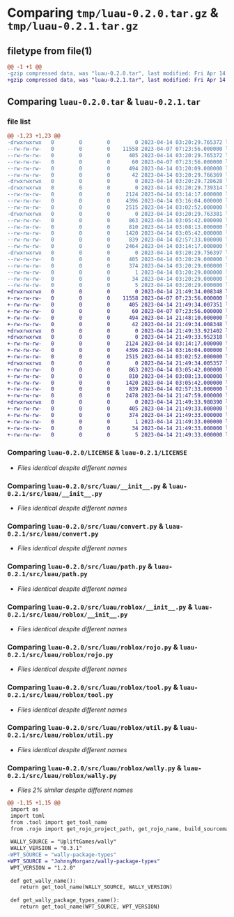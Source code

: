 # Comparing `tmp/luau-0.2.0.tar.gz` & `tmp/luau-0.2.1.tar.gz`

## filetype from file(1)

```diff
@@ -1 +1 @@
-gzip compressed data, was "luau-0.2.0.tar", last modified: Fri Apr 14 03:20:29 2023, max compression
+gzip compressed data, was "luau-0.2.1.tar", last modified: Fri Apr 14 21:49:34 2023, max compression
```

## Comparing `luau-0.2.0.tar` & `luau-0.2.1.tar`

### file list

```diff
@@ -1,23 +1,23 @@
-drwxrwxrwx   0        0        0        0 2023-04-14 03:20:29.765372 luau-0.2.0/
--rw-rw-rw-   0        0        0    11558 2023-04-07 07:23:56.000000 luau-0.2.0/LICENSE
--rw-rw-rw-   0        0        0      405 2023-04-14 03:20:29.765372 luau-0.2.0/PKG-INFO
--rw-rw-rw-   0        0        0       60 2023-04-07 07:23:56.000000 luau-0.2.0/README.md
--rw-rw-rw-   0        0        0      494 2023-04-14 03:20:09.000000 luau-0.2.0/pyproject.toml
--rw-rw-rw-   0        0        0       42 2023-04-14 03:20:29.766369 luau-0.2.0/setup.cfg
-drwxrwxrwx   0        0        0        0 2023-04-14 03:20:29.728628 luau-0.2.0/src/
-drwxrwxrwx   0        0        0        0 2023-04-14 03:20:29.739314 luau-0.2.0/src/luau/
--rw-rw-rw-   0        0        0     2124 2023-04-14 03:14:17.000000 luau-0.2.0/src/luau/__init__.py
--rw-rw-rw-   0        0        0     4396 2023-04-14 03:16:04.000000 luau-0.2.0/src/luau/convert.py
--rw-rw-rw-   0        0        0     2515 2023-04-14 03:02:52.000000 luau-0.2.0/src/luau/path.py
-drwxrwxrwx   0        0        0        0 2023-04-14 03:20:29.763381 luau-0.2.0/src/luau/roblox/
--rw-rw-rw-   0        0        0      863 2023-04-14 03:05:42.000000 luau-0.2.0/src/luau/roblox/__init__.py
--rw-rw-rw-   0        0        0      810 2023-04-14 03:08:13.000000 luau-0.2.0/src/luau/roblox/rojo.py
--rw-rw-rw-   0        0        0     1420 2023-04-14 03:05:42.000000 luau-0.2.0/src/luau/roblox/tool.py
--rw-rw-rw-   0        0        0      839 2023-04-14 02:57:33.000000 luau-0.2.0/src/luau/roblox/util.py
--rw-rw-rw-   0        0        0     2464 2023-04-14 03:14:17.000000 luau-0.2.0/src/luau/roblox/wally.py
-drwxrwxrwx   0        0        0        0 2023-04-14 03:20:29.756397 luau-0.2.0/src/luau.egg-info/
--rw-rw-rw-   0        0        0      405 2023-04-14 03:20:29.000000 luau-0.2.0/src/luau.egg-info/PKG-INFO
--rw-rw-rw-   0        0        0      374 2023-04-14 03:20:29.000000 luau-0.2.0/src/luau.egg-info/SOURCES.txt
--rw-rw-rw-   0        0        0        1 2023-04-14 03:20:29.000000 luau-0.2.0/src/luau.egg-info/dependency_links.txt
--rw-rw-rw-   0        0        0       34 2023-04-14 03:20:29.000000 luau-0.2.0/src/luau.egg-info/requires.txt
--rw-rw-rw-   0        0        0        5 2023-04-14 03:20:29.000000 luau-0.2.0/src/luau.egg-info/top_level.txt
+drwxrwxrwx   0        0        0        0 2023-04-14 21:49:34.008348 luau-0.2.1/
+-rw-rw-rw-   0        0        0    11558 2023-04-07 07:23:56.000000 luau-0.2.1/LICENSE
+-rw-rw-rw-   0        0        0      405 2023-04-14 21:49:34.007351 luau-0.2.1/PKG-INFO
+-rw-rw-rw-   0        0        0       60 2023-04-07 07:23:56.000000 luau-0.2.1/README.md
+-rw-rw-rw-   0        0        0      494 2023-04-14 21:48:10.000000 luau-0.2.1/pyproject.toml
+-rw-rw-rw-   0        0        0       42 2023-04-14 21:49:34.008348 luau-0.2.1/setup.cfg
+drwxrwxrwx   0        0        0        0 2023-04-14 21:49:33.921402 luau-0.2.1/src/
+drwxrwxrwx   0        0        0        0 2023-04-14 21:49:33.952318 luau-0.2.1/src/luau/
+-rw-rw-rw-   0        0        0     2124 2023-04-14 03:14:17.000000 luau-0.2.1/src/luau/__init__.py
+-rw-rw-rw-   0        0        0     4396 2023-04-14 03:16:04.000000 luau-0.2.1/src/luau/convert.py
+-rw-rw-rw-   0        0        0     2515 2023-04-14 03:02:52.000000 luau-0.2.1/src/luau/path.py
+drwxrwxrwx   0        0        0        0 2023-04-14 21:49:34.005357 luau-0.2.1/src/luau/roblox/
+-rw-rw-rw-   0        0        0      863 2023-04-14 03:05:42.000000 luau-0.2.1/src/luau/roblox/__init__.py
+-rw-rw-rw-   0        0        0      810 2023-04-14 03:08:13.000000 luau-0.2.1/src/luau/roblox/rojo.py
+-rw-rw-rw-   0        0        0     1420 2023-04-14 03:05:42.000000 luau-0.2.1/src/luau/roblox/tool.py
+-rw-rw-rw-   0        0        0      839 2023-04-14 02:57:33.000000 luau-0.2.1/src/luau/roblox/util.py
+-rw-rw-rw-   0        0        0     2478 2023-04-14 21:47:59.000000 luau-0.2.1/src/luau/roblox/wally.py
+drwxrwxrwx   0        0        0        0 2023-04-14 21:49:33.980390 luau-0.2.1/src/luau.egg-info/
+-rw-rw-rw-   0        0        0      405 2023-04-14 21:49:33.000000 luau-0.2.1/src/luau.egg-info/PKG-INFO
+-rw-rw-rw-   0        0        0      374 2023-04-14 21:49:33.000000 luau-0.2.1/src/luau.egg-info/SOURCES.txt
+-rw-rw-rw-   0        0        0        1 2023-04-14 21:49:33.000000 luau-0.2.1/src/luau.egg-info/dependency_links.txt
+-rw-rw-rw-   0        0        0       34 2023-04-14 21:49:33.000000 luau-0.2.1/src/luau.egg-info/requires.txt
+-rw-rw-rw-   0        0        0        5 2023-04-14 21:49:33.000000 luau-0.2.1/src/luau.egg-info/top_level.txt
```

### Comparing `luau-0.2.0/LICENSE` & `luau-0.2.1/LICENSE`

 * *Files identical despite different names*

### Comparing `luau-0.2.0/src/luau/__init__.py` & `luau-0.2.1/src/luau/__init__.py`

 * *Files identical despite different names*

### Comparing `luau-0.2.0/src/luau/convert.py` & `luau-0.2.1/src/luau/convert.py`

 * *Files identical despite different names*

### Comparing `luau-0.2.0/src/luau/path.py` & `luau-0.2.1/src/luau/path.py`

 * *Files identical despite different names*

### Comparing `luau-0.2.0/src/luau/roblox/__init__.py` & `luau-0.2.1/src/luau/roblox/__init__.py`

 * *Files identical despite different names*

### Comparing `luau-0.2.0/src/luau/roblox/rojo.py` & `luau-0.2.1/src/luau/roblox/rojo.py`

 * *Files identical despite different names*

### Comparing `luau-0.2.0/src/luau/roblox/tool.py` & `luau-0.2.1/src/luau/roblox/tool.py`

 * *Files identical despite different names*

### Comparing `luau-0.2.0/src/luau/roblox/util.py` & `luau-0.2.1/src/luau/roblox/util.py`

 * *Files identical despite different names*

### Comparing `luau-0.2.0/src/luau/roblox/wally.py` & `luau-0.2.1/src/luau/roblox/wally.py`

 * *Files 2% similar despite different names*

```diff
@@ -1,15 +1,15 @@
 import os
 import toml
 from .tool import get_tool_name
 from .rojo import get_rojo_project_path, get_rojo_name, build_sourcemap
 
 WALLY_SOURCE = "UpliftGames/wally"
 WALLY_VERSION = "0.3.1"
-WPT_SOURCE = "wally-package-types"
+WPT_SOURCE = "JohnnyMorganz/wally-package-types"
 WPT_VERSION = "1.2.0"
 
 def get_wally_name():
 	return get_tool_name(WALLY_SOURCE, WALLY_VERSION)
 
 def get_wally_package_types_name():
 	return get_tool_name(WPT_SOURCE, WPT_VERSION)
```

